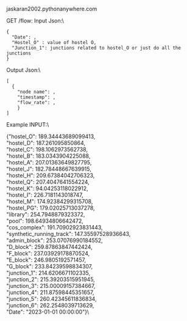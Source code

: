 jaskaran2002.pythonanywhere.com


GET /flow:
  Input Json:\
  
    {
      "Date": ,
      "Hostel_O" : value of hostel O,
      "Junction_1": junctions related to hostel_O or just do all the junctions
    }
    
  Output Json:\
  
    [
      {
        "node name": ,
        "timestamp": ,
        "flow_rate": ,
        }
    ]
    
     



Example INPUT:\

{"hostel_O": 189.34443689099413,\
 "hostel_D": 187.261095850864,\
 "hostel_C": 198.1062973562738,\
 "hostel_B": 183.0343904225088,\
 "hostel_A": 207.01363649827795,\
 "hostel_J": 182.78448667639915,\
 "hostel_H": 209.67384042706323,\
 "hostel_Q": 207.4047641554224,\
 "hostel_K": 94.04253118022912,\
 "hostel_I": 226.7181143018747,\
 "hostel_M": 174.92384299315708,\
 "hostel_PG": 179.02025713037278,\
 "library": 254.7948879323372,\
 "pool": 198.64934806642472,\
 "cos_complex": 191.70902923831443,\
 "synthetic_running_track": 147.35597528936643,\
 "admin_block": 253.07076990184552,\
 "D_block": 259.87863847442424,\
 "F_block": 237.03929178870524,\
 "E_block": 246.9805192571457,\
 "G_block": 233.84239598834307,\
 "junction_1": 214.6206671102335,\
 "junction_2": 215.39203515951945,\
 "junction_3": 215.00009157384667,\
 "junction_4": 211.87598445351657,\
 "junction_5": 260.42345611836834,\
 "junction_6": 262.2548039713629,\
 "Date": "2023-01-01 00:00:00"}\
